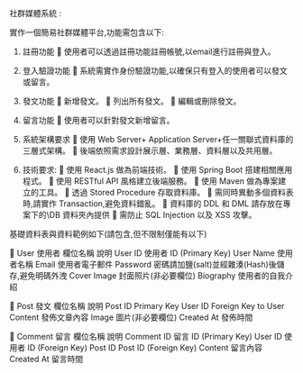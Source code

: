 社群媒體系統 : 


實作一個簡易社群媒體平台,功能需包含以下: 

1. 註冊功能 
 使用者可以透過註冊功能註冊帳號,以email進行註冊與登入。

2. 登入驗證功能 
 系統需實作身份驗證功能,以確保只有登入的使用者可以發文或留言。 

3. 發文功能 
 新增發文。 
 列出所有發文。 
 編輯或刪除發文。 

4. 留言功能 
 使用者可以針對發文新增留言。 

5. 系統架構要求 
 使用 Web Server+ Application Server+任一關聯式資料庫的三層式架構。 
 後端依照需求設計展示層、業務層、資料層以及共用層。 

6. 技術要求: 
 使用 React.js 做為前端技術。 
 使用 Spring Boot 搭建相關應用程式。 
 使用 RESTful API 風格建立後端服務。 
 使用 Maven 做為專案建立的工具。 
 透過 Stored Procedure 存取資料庫。 
 需同時異動多個資料表時,請實作 Transaction,避免資料錯亂。 
 資料庫的 DDL 和 DML 請存放在專案下的\DB 資料夾內提供 
 需防止 SQL Injection 以及 XSS 攻擊。 


基礎資料表與資料範例如下(請包含,但不限制僅能有以下) 

 User 使用者 
欄位名稱 說明 
User ID 使用者 ID (Primary Key) 
User Name 使用者名稱 
Email 使用者電子郵件 
Password 密碼請加鹽(salt)並經雜湊(Hash)後儲存,避免明碼外洩 
Cover Image 封面照片(非必要欄位) 
Biography 使用者的自我介紹 

 Post 發文 
欄位名稱 說明 
Post ID Primary Key 
User ID Foreign Key to User 
Content 發佈文章內容 
Image 圖片(非必要欄位) 
Created At 發佈時間 

 Comment 留言 
欄位名稱 說明 
Comment ID 留言 ID (Primary Key) 
User ID 使用者 ID (Foreign Key) 
Post ID Post ID (Foreign Key) 
Content 留言內容 
Created At 留言時間
